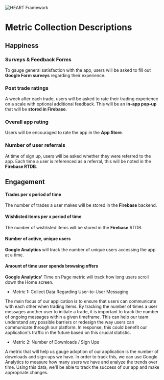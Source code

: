 ![HEART Framework](https://drive.google.com/uc?export=view&id=165xGgDxRwXJkcuf7V-65SZpysTI2FaaW)

# Metric Collection Descriptions

## Happiness

### Surveys & Feedback Forms

To gauge general satisfaction with the app, users will be asked to fill out **Google Form surveys** regarding their experience.


### Post trade ratings

A week after each trade, users will be asked to rate their trading experience on a scale with optional additional feedback. This will be an **in-app pop-up** that will be **stored in Firebase**.


### Overall app rating

Users will be encouraged to rate the app in the **App Store**.


### Number of user referrals

At time of sign up, users will be asked whether they were referred to the app. Each time a user is referenced as a referral, this will be noted in the **Firebase RTDB**.

## Engagement

#### Trades per x period of time

The number of trades a user makes will be stored in the **Firebase** backend.


#### Wishlisted items per x period of time

The number of wishlisted items will be stored in the **Firebase** RTDB.


#### Number of active, unique users

**Google Analytics** will track the number of unique users accessing the app at a time.


#### Amount of time user spends browsing offers

**Google Analytics'** Time on Page metric will track how long users scroll down the Home screen.


- Metric 1: Collect Data Regarding User-to-User Messaging
<p> The main focus of our application is to ensure that users can communicate with each other when trading items. By tracking the number of times a user messages another user to initiate a trade, it is important to track the number of ongoing messages within a given timeframe. This can help our team understand any possible barriers or redesign the way users can communicate through our platform. In response, this could benefit our application's traffic in the future based on this crucial statistic.</p>

- Metric 2: Number of Downloads / Sign Ups
<p>A metric that will help us gauge adoption of our application is the number of downloads and sign-ups we have. In order to track this, we can use Google Analytics to measure how many users we have and analyze the trends over time. Using this data, we'll be able to track the success of our app and make appropriate changes.</p>
